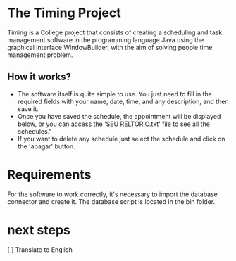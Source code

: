 # The Timing Project
 Timing is a College project that consists of creating a scheduling and task management software in the programming language Java using the graphical interface WindowBuilder, with the aim of solving people time management problem.

 

## How it works?
- The software itself is quite simple to use. You just need to fill in the required fields with your name, date, time, and any description, and then save it.
- Once you have saved the schedule, the appointment will be displayed below, or you can access the 'SEU RELTÓRIO.txt' file to see all the schedules."
- If you want to delete any schedule just select the schedule and click on the 'apagar' button.



# Requirements
For the software to work correctly, it's necessary to import the database connector and create it. The database script is located in the bin folder.


# next steps
[ ] Translate to English
